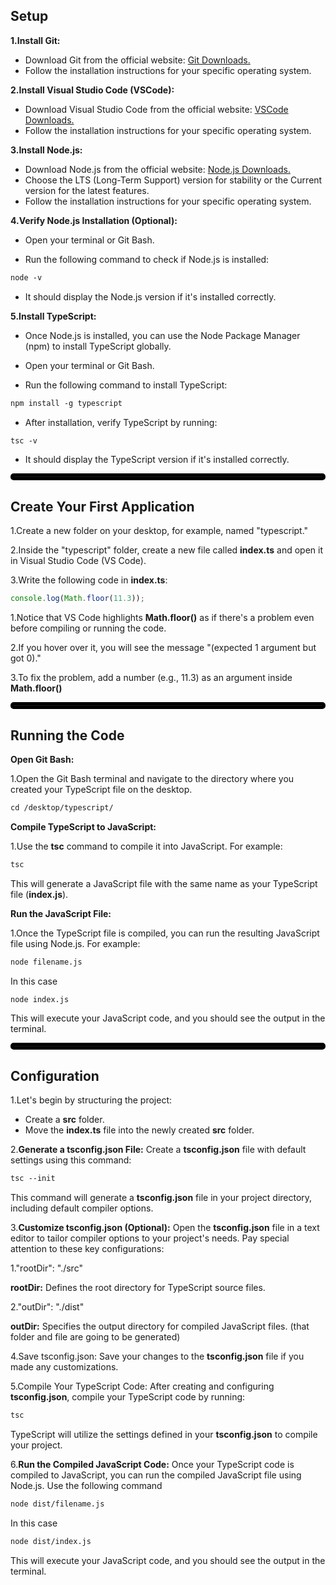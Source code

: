 **Setup**
---
**1.Install Git:**
- Download Git from the official website: [Git Downloads.](https://git-scm.com/downloads)
- Follow the installation instructions for your specific operating system.


**2.Install Visual Studio Code (VSCode):**
- Download Visual Studio Code from the official website: [VSCode Downloads.](https://code.visualstudio.com/download)
- Follow the installation instructions for your specific operating system.

**3.Install Node.js:**
- Download Node.js from the official website: [Node.js Downloads.](https://nodejs.org/)
- Choose the LTS (Long-Term Support) version for stability or the Current version for the latest features.
- Follow the installation instructions for your specific operating system.

**4.Verify Node.js Installation (Optional):**
- Open your terminal or Git Bash.

- Run the following command to check if Node.js is installed:
```html
node -v

```
- It should display the Node.js version if it's installed correctly.

**5.Install TypeScript:**
- Once Node.js is installed, you can use the Node Package Manager (npm) to install TypeScript globally.

- Open your terminal or Git Bash.

- Run the following command to install TypeScript:
```html
npm install -g typescript
```
- After installation, verify TypeScript by running:
```html
tsc -v
```
- It should display the TypeScript version if it's installed correctly.
<hr style="border: 5px solid black; border-radius: 5px;">

**Create Your First Application**
---
1.Create a new folder on your desktop, for example, named "typescript."

2.Inside the "typescript" folder, create a new file called **index.ts** and open it in Visual Studio Code (VS Code).

3.Write the following code in **index.ts**:
```typescript
console.log(Math.floor(11.3));
```
1.Notice that VS Code highlights **Math.floor()** as if there's a problem even before compiling or running the code.

2.If you hover over it, you will see the message "(expected 1 argument but got 0)."

3.To fix the problem, add a number (e.g., 11.3) as an argument inside **Math.floor()**
<hr style="border: 5px solid black; border-radius: 5px;">

**Running the Code**
---
**Open Git Bash:**

1.Open the Git Bash terminal and navigate to the directory where you created your TypeScript file on the desktop.
```html
cd /desktop/typescript/
```
**Compile TypeScript to JavaScript:**

1.Use the **tsc** command to compile it into JavaScript. For example:
```html
tsc
```
This will generate a JavaScript file with the same name as your TypeScript file (**index.js**).

**Run the JavaScript File:**

1.Once the TypeScript file is compiled, you can run the resulting JavaScript file using Node.js. For example:
```html
node filename.js
```
In this case
```html
node index.js
```
This will execute your JavaScript code, and you should see the output in the terminal.

<hr style="border: 5px solid black; border-radius: 5px;">

**Configuration**
---
1.Let's begin by structuring the project:

- Create a **src** folder.
- Move the **index.ts** file into the newly created **src** folder.

2.**Generate a tsconfig.json File:** Create a **tsconfig.json** file with default settings using this command:
```html
tsc --init
```
This command will generate a **tsconfig.json** file in your project directory, including default compiler options.

3.**Customize tsconfig.json (Optional):** Open the **tsconfig.json** file in a text editor to tailor compiler options to your project's needs. Pay special attention to these key configurations:

1."rootDir": "./src"

**rootDir:** Defines the root directory for TypeScript source files.

2."outDir": "./dist"

**outDir:** Specifies the output directory for compiled JavaScript files. (that folder and file are going to be generated)

4.Save tsconfig.json: Save your changes to the **tsconfig.json** file if you made any customizations.

5.Compile Your TypeScript Code: After creating and configuring **tsconfig.json**, compile your TypeScript code by running:
```html
tsc
```
TypeScript will utilize the settings defined in your **tsconfig.json** to compile your project.

6.**Run the Compiled JavaScript Code:** Once your TypeScript code is compiled to JavaScript, you can run the compiled JavaScript file using Node.js. Use the following command
```html
node dist/filename.js
```
In this case
```html
node dist/index.js
```
This will execute your JavaScript code, and you should see the output in the terminal.